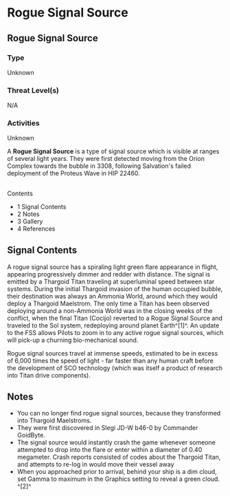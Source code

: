 # Rogue Signal Source
## Rogue Signal Source

		

### Type

Unknown

### Threat Level(s)

N/A

### Activities

Unknown

A **Rogue Signal Source** is a type of signal source which is visible at ranges of several light years. They were first detected moving from the Orion Complex towards the bubble in 3308, following Salvation's failed deployment of the Proteus Wave in HIP 22460.  

## 

Contents

- 1 Signal Contents
- 2 Notes
- 3 Gallery
- 4 References

## Signal Contents

A rogue signal source has a spiraling light green flare appearance in flight, appearing progressively dimmer and redder with distance. The signal is emitted by a Thargoid Titan traveling at superluminal speed between star systems. During the initial Thargoid invasion of the human occupied bubble, their destination was always an Ammonia World, around which they would deploy a Thargoid Maelstrom. The only time a Titan has been observed deploying around a non-Ammonia World was in the closing weeks of the conflict, when the final Titan (Cocijo) reverted to a Rogue Signal Source and traveled to the Sol system, redeploying around planet Earth^[1]^. An update to the FSS allows Pilots to zoom in to any active rogue signal sources, which will pick-up a churning bio-mechanical sound. 

Rogue signal sources travel at immense speeds, estimated to be in excess of 6,000 times the speed of light - far faster than any human craft before the development of SCO technology (which was itself a product of research into Titan drive components).  

## Notes

- You can no longer find rogue signal sources, because they transformed into Thargoid Maelstroms.
- They were first discovered in Slegi JD-W b46-0 by Commander GoidByte.
- The signal source would instantly crash the game whenever someone attempted to drop into the flare or enter within a diameter of 0.40 megameter. Crash reports consisted of codes about the Thargoid Titan, and attempts to re-log in would move their vessel away
- When you approached prior to arrival, behind your ship is a dim cloud, set Gamma to maximum in the Graphics setting to reveal a green cloud. ^[2]^